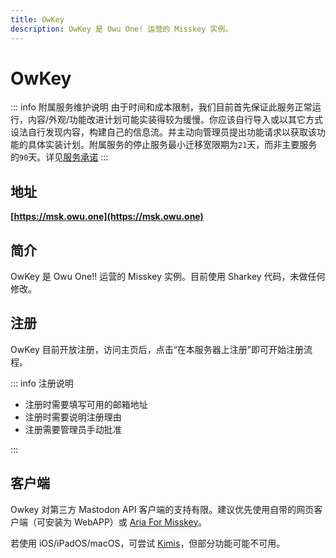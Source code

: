 ```yaml
---
title: OwKey
description: OwKey 是 Owu One! 运营的 Misskey 实例。
---
```


# OwKey <Badge text="附属服务" type="info" />

::: info 附属服务维护说明
由于时间和成本限制，我们目前首先保证此服务正常运行，内容/外观/功能改进计划可能实装得较为缓慢。你应该自行导入或以其它方式设法自行发现内容，构建自己的信息流。并主动向管理员提出功能请求以获取该功能的具体实装计划。附属服务的停止服务最小迁移宽限期为`21`天，而非主要服务的`90`天。详见[服务承诺](/terms/commitment.md)
:::

## 地址

**[https://msk.owu.one](https://msk.owu.one)**

## 简介

OwKey 是 Owu One!! 运营的 Misskey 实例。目前使用 Sharkey 代码，未做任何修改。

## 注册

OwKey 目前开放注册，访问主页后，点击“在本服务器上注册”即可开始注册流程。

::: info 注册说明

- 注册时需要填写可用的邮箱地址
- 注册时需要说明注册理由
- 注册需要管理员手动批准

:::

## 客户端

Owkey 对第三方 Mastodon API 客户端的支持有限。建议优先使用自带的网页客户端（可安装为 WebAPP）或 [Aria For Misskey](https://github.com/poppingmoon/aria?tab=readme-ov-file#download)。

若使用 iOS/iPadOS/macOS，可尝试 [Kimis](https://apps.apple.com/us/app/kimis-a-client-for-misskey/id1667275125)，但部分功能可能不可用。
